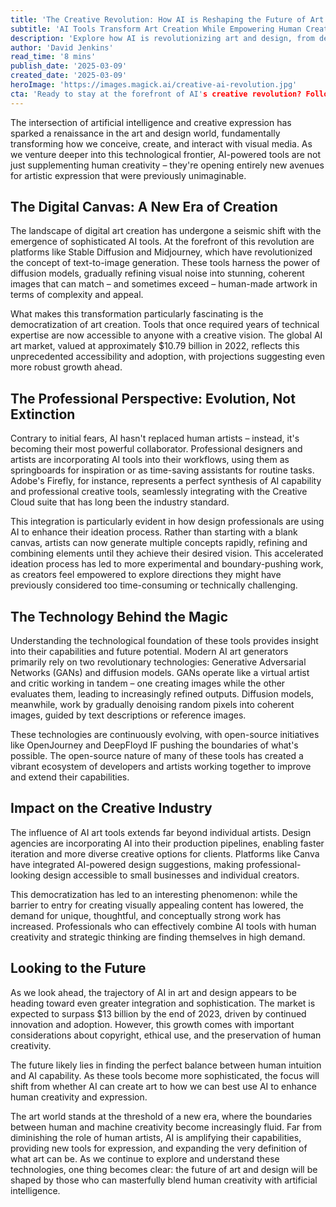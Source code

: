 ```yaml
---
title: 'The Creative Revolution: How AI is Reshaping the Future of Art and Design'
subtitle: 'AI Tools Transform Art Creation While Empowering Human Creativity'
description: 'Explore how AI is revolutionizing art and design, from democratizing creation to empowering professional artists. With the global AI art market valued at $10.79 billion in 2022, discover how tools like Stable Diffusion and Midjourney are reshaping creative expression while maintaining the irreplaceable value of human creativity.'
author: 'David Jenkins'
read_time: '8 mins'
publish_date: '2025-03-09'
created_date: '2025-03-09'
heroImage: 'https://images.magick.ai/creative-ai-revolution.jpg'
cta: 'Ready to stay at the forefront of AI's creative revolution? Follow us on LinkedIn at MagickAI for daily insights into how artificial intelligence is transforming the creative industries.'
---
```


The intersection of artificial intelligence and creative expression has sparked a renaissance in the art and design world, fundamentally transforming how we conceive, create, and interact with visual media. As we venture deeper into this technological frontier, AI-powered tools are not just supplementing human creativity – they're opening entirely new avenues for artistic expression that were previously unimaginable.

## The Digital Canvas: A New Era of Creation

The landscape of digital art creation has undergone a seismic shift with the emergence of sophisticated AI tools. At the forefront of this revolution are platforms like Stable Diffusion and Midjourney, which have revolutionized the concept of text-to-image generation. These tools harness the power of diffusion models, gradually refining visual noise into stunning, coherent images that can match – and sometimes exceed – human-made artwork in terms of complexity and appeal.

What makes this transformation particularly fascinating is the democratization of art creation. Tools that once required years of technical expertise are now accessible to anyone with a creative vision. The global AI art market, valued at approximately $10.79 billion in 2022, reflects this unprecedented accessibility and adoption, with projections suggesting even more robust growth ahead.

## The Professional Perspective: Evolution, Not Extinction

Contrary to initial fears, AI hasn't replaced human artists – instead, it's becoming their most powerful collaborator. Professional designers and artists are incorporating AI tools into their workflows, using them as springboards for inspiration or as time-saving assistants for routine tasks. Adobe's Firefly, for instance, represents a perfect synthesis of AI capability and professional creative tools, seamlessly integrating with the Creative Cloud suite that has long been the industry standard.

This integration is particularly evident in how design professionals are using AI to enhance their ideation process. Rather than starting with a blank canvas, artists can now generate multiple concepts rapidly, refining and combining elements until they achieve their desired vision. This accelerated ideation process has led to more experimental and boundary-pushing work, as creators feel empowered to explore directions they might have previously considered too time-consuming or technically challenging.

## The Technology Behind the Magic

Understanding the technological foundation of these tools provides insight into their capabilities and future potential. Modern AI art generators primarily rely on two revolutionary technologies: Generative Adversarial Networks (GANs) and diffusion models. GANs operate like a virtual artist and critic working in tandem – one creating images while the other evaluates them, leading to increasingly refined outputs. Diffusion models, meanwhile, work by gradually denoising random pixels into coherent images, guided by text descriptions or reference images.

These technologies are continuously evolving, with open-source initiatives like OpenJourney and DeepFloyd IF pushing the boundaries of what's possible. The open-source nature of many of these tools has created a vibrant ecosystem of developers and artists working together to improve and extend their capabilities.

## Impact on the Creative Industry

The influence of AI art tools extends far beyond individual artists. Design agencies are incorporating AI into their production pipelines, enabling faster iteration and more diverse creative options for clients. Platforms like Canva have integrated AI-powered design suggestions, making professional-looking design accessible to small businesses and individual creators.

This democratization has led to an interesting phenomenon: while the barrier to entry for creating visually appealing content has lowered, the demand for unique, thoughtful, and conceptually strong work has increased. Professionals who can effectively combine AI tools with human creativity and strategic thinking are finding themselves in high demand.

## Looking to the Future

As we look ahead, the trajectory of AI in art and design appears to be heading toward even greater integration and sophistication. The market is expected to surpass $13 billion by the end of 2023, driven by continued innovation and adoption. However, this growth comes with important considerations about copyright, ethical use, and the preservation of human creativity.

The future likely lies in finding the perfect balance between human intuition and AI capability. As these tools become more sophisticated, the focus will shift from whether AI can create art to how we can best use AI to enhance human creativity and expression.

The art world stands at the threshold of a new era, where the boundaries between human and machine creativity become increasingly fluid. Far from diminishing the role of human artists, AI is amplifying their capabilities, providing new tools for expression, and expanding the very definition of what art can be. As we continue to explore and understand these technologies, one thing becomes clear: the future of art and design will be shaped by those who can masterfully blend human creativity with artificial intelligence.